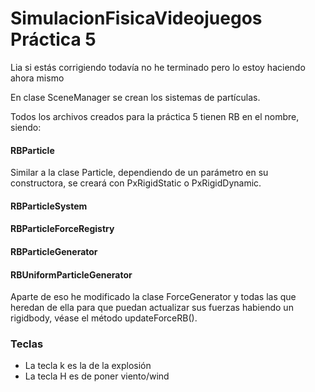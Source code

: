 # SimulacionFisicaVideojuegos Práctica 5

Lia si estás corrigiendo todavía no he terminado pero lo estoy haciendo ahora mismo

En clase SceneManager se crean los sistemas de partículas.

Todos los archivos creados para la práctica 5 tienen RB en el nombre, siendo:

#### RBParticle
Similar a la clase Particle, dependiendo de un parámetro en su constructora, se creará con PxRigidStatic o PxRigidDynamic. 

#### RBParticleSystem

#### RBParticleForceRegistry

#### RBParticleGenerator

#### RBUniformParticleGenerator

Aparte de eso he modificado la clase ForceGenerator y todas las que heredan de ella para que puedan actualizar sus fuerzas habiendo un rigidbody, véase el método updateForceRB().

### Teclas

* La tecla k es la de la explosión
* La tecla H es de poner viento/wind

